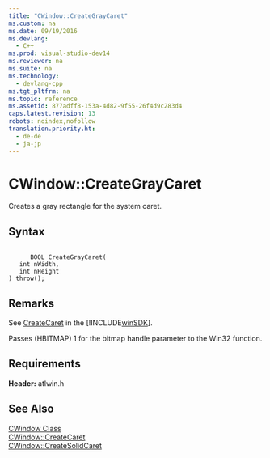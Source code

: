 ```yaml
---
title: "CWindow::CreateGrayCaret"
ms.custom: na
ms.date: 09/19/2016
ms.devlang: 
  - C++
ms.prod: visual-studio-dev14
ms.reviewer: na
ms.suite: na
ms.technology: 
  - devlang-cpp
ms.tgt_pltfrm: na
ms.topic: reference
ms.assetid: 877adff8-153a-4d82-9f55-26f4d9c283d4
caps.latest.revision: 13
robots: noindex,nofollow
translation.priority.ht: 
  - de-de
  - ja-jp
---
```

# CWindow::CreateGrayCaret
Creates a gray rectangle for the system caret.  
  
## Syntax  
  
```  
  
      BOOL CreateGrayCaret(  
   int nWidth,  
   int nHeight   
) throw();  
```  
  
## Remarks  
 See [CreateCaret](http://msdn.microsoft.com/library/windows/desktop/ms648399) in the [!INCLUDE[winSDK](../vs140/includes/winSDK_md.md)].  
  
 Passes (HBITMAP) 1 for the bitmap handle parameter to the Win32 function.  
  
## Requirements  
 **Header:** atlwin.h  
  
## See Also  
 [CWindow Class](../vs140/CWindow-Class.md)   
 [CWindow::CreateCaret](../vs140/CWindow--CreateCaret.md)   
 [CWindow::CreateSolidCaret](../vs140/CWindow--CreateSolidCaret.md)